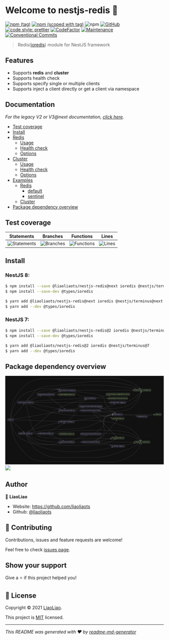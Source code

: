 # Welcome to nestjs-redis 👋

[![npm (tag)](https://img.shields.io/npm/v/@liaoliaots/nestjs-redis/latest?style=flat-square)](https://www.npmjs.com/package/@liaoliaots/nestjs-redis)
[![npm (scoped with tag)](https://img.shields.io/npm/v/@liaoliaots/nestjs-redis/next?style=flat-square)](https://www.npmjs.com/package/@liaoliaots/nestjs-redis/v/3.0.0-next.2)
![npm](https://img.shields.io/npm/dw/@liaoliaots/nestjs-redis?style=flat-square)
[![GitHub](https://img.shields.io/github/license/liaoliaots/nestjs-redis?style=flat-square)](https://github.com/liaoliaots/nestjs-redis/blob/main/LICENSE)
[![code style: prettier](https://img.shields.io/badge/code_style-prettier-ff69b4.svg?style=flat-square)](https://github.com/prettier/prettier)
[![CodeFactor](https://www.codefactor.io/repository/github/liaoliaots/nestjs-redis/badge)](https://www.codefactor.io/repository/github/liaoliaots/nestjs-redis)
[![Maintenance](https://img.shields.io/badge/Maintained%3F-yes-green.svg)](https://github.com/liaoliaots/nestjs-redis/graphs/commit-activity)
[![Conventional Commits](https://img.shields.io/badge/Conventional%20Commits-1.0.0-yellow.svg)](https://conventionalcommits.org)

> Redis([ioredis](https://github.com/luin/ioredis)) module for NestJS framework

## Features

-   Supports **redis** and **cluster**
-   Supports health check
-   Supports specify single or multiple clients
-   Supports inject a client directly or get a client via namespace

## Documentation

_For the legacy V2 or V3@next documentation, [click here](./docs/v2/README.md)._

-   [Test coverage](#test-coverage)
-   [Install](#install)
-   [Redis](./docs/v3/redis.md)
    -   [Usage](/docs/v3/redis.md#redis-usage)
    -   [Health check](/docs/v3/redis.md#redis-health-check)
    -   [Options](/docs/v3/redis.md#redis-options)
-   [Cluster](./docs/v3/cluster.md)
    -   [Usage](./docs/v3/cluster.md#cluster-usage)
    -   [Health check](./docs/v3/cluster.md#cluster-health-check)
    -   [Options](./docs/v3/cluster.md#cluster-options)
-   [Examples](./docs/v3/examples.md)
    -   [Redis](./docs/v3/examples.md)
        -   [default](./docs/v3/examples.md#examples-redis)
        -   [sentinel](./docs/v3/examples.md#examples-sentinel)
    -   [Cluster](./docs/v3/cluster.md)
-   [Package dependency overview](#package-dependency-overview)

## Test coverage

| Statements                                                                      | Branches                                                               | Functions                                                                | Lines                                                                |
| ------------------------------------------------------------------------------- | ---------------------------------------------------------------------- | ------------------------------------------------------------------------ | -------------------------------------------------------------------- |
| ![Statements](https://img.shields.io/badge/statements-92.86%25-brightgreen.svg) | ![Branches](https://img.shields.io/badge/branches-84.31%25-yellow.svg) | ![Functions](https://img.shields.io/badge/functions-84.13%25-yellow.svg) | ![Lines](https://img.shields.io/badge/lines-93.1%25-brightgreen.svg) |

## Install

### NestJS 8:

```sh
$ npm install --save @liaoliaots/nestjs-redis@next ioredis @nestjs/terminus@next
$ npm install --save-dev @types/ioredis
```

```sh
$ yarn add @liaoliaots/nestjs-redis@next ioredis @nestjs/terminus@next
$ yarn add --dev @types/ioredis
```

### NestJS 7:

```sh
$ npm install --save @liaoliaots/nestjs-redis@2 ioredis @nestjs/terminus@7
$ npm install --save-dev @types/ioredis
```

```sh
$ yarn add @liaoliaots/nestjs-redis@2 ioredis @nestjs/terminus@7
$ yarn add --dev @types/ioredis
```

## Package dependency overview

![](./docs/latest/dependency-graph.svg)
![](./docs/latest/dependency-graph-health.svg)

## Author

👤 **LiaoLiao**

-   Website: https://github.com/liaoliaots
-   Github: [@liaoliaots](https://github.com/liaoliaots)

## 🤝 Contributing

Contributions, issues and feature requests are welcome!

Feel free to check [issues page](https://github.com/liaoliaots/nestjs-redis/issues).

## Show your support

Give a ⭐️ if this project helped you!

## 📝 License

Copyright © 2021 [LiaoLiao](https://github.com/liaoliaots).

This project is [MIT](https://github.com/liaoliaots/nestjs-redis/blob/main/LICENSE) licensed.

---

_This README was generated with ❤️ by [readme-md-generator](https://github.com/kefranabg/readme-md-generator)_
